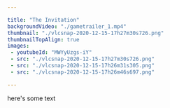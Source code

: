 ```yaml
---

title: "The Invitation"
backgroundVideo: "./gametrailer_1.mp4"
thumbnail: "./vlcsnap-2020-12-15-17h27m30s726.png"
thumbnailTopAlign: true
images:
 - youtubeId: "MWYyUzgs-iY"
 - src: "./vlcsnap-2020-12-15-17h27m30s726.png"
 - src: "./vlcsnap-2020-12-15-17h26m31s305.png"
 - src: "./vlcsnap-2020-12-15-17h26m46s697.png"

---
```


here's some text